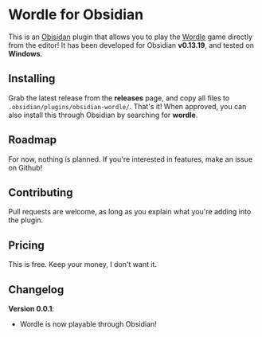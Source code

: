 # Wordle for Obsidian

This is an [Obisidan](https://obsidian.md) plugin that allows you to play the [Wordle](https://www.powerlanguage.co.uk/wordle/) game directly from the editor!
It has been developed for Obsidian **v0.13.19**, and tested on **Windows**.

## Installing

Grab the latest release from the **releases** page, and copy all files to `.obsidian/plugins/obsidian-wordle/`. That's it!
When approved, you can also install this through Obsidian by searching for **wordle**.

## Roadmap

For now, nothing is planned.
If you're interested in features, make an issue on Github!

## Contributing

Pull requests are welcome, as long as you explain what you're adding into the plugin. 

## Pricing

This is free. Keep your money, I don't want it.

## Changelog

**Version 0.0.1**:

- Wordle is now playable through Obsidian!
